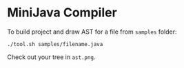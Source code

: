 # MiniJava Compiler

To build project and draw AST for a file from `samples` folder:

```
./tool.sh samples/filename.java
```

Check out your tree in `ast.png`.
